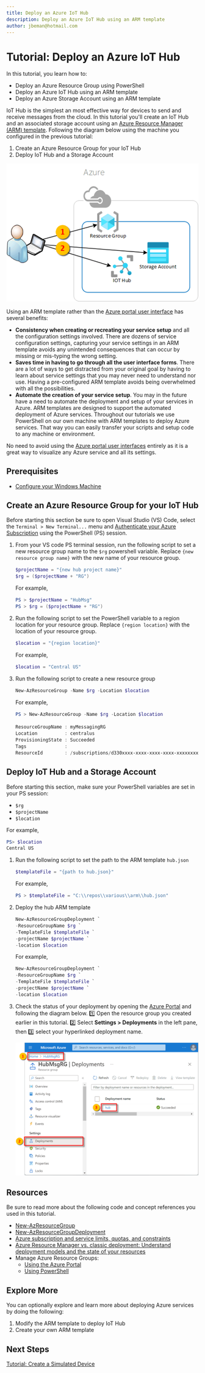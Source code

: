 ```yaml
---
title: Deploy an Azure IoT Hub
description: Deploy an Azure IoT Hub using an ARM template 
author: jbeman@hotmail.com
---
```


# Tutorial: Deploy an Azure IoT Hub

In this tutorial, you learn how to:

- Deploy an Azure Resource Group using PowerShell
- Deploy an Azure IoT Hub using an ARM template
- Deploy an Azure Storage Account using an ARM template

IoT Hub is the simplest an most effective way for devices to send and receive messages from the cloud. In this tutorial you'll create an IoT Hub and an associated storage account using an [Azure Resource Manager (ARM) template](https://learn.microsoft.com/azure/azure-resource-manager/templates/overview). Following the diagram below using the machine you configured in the previous tutorial:

1. Create an Azure Resource Group for your IoT Hub
1. Deploy IoT Hub and a Storage Account

![lnk_deployiothub]

Using an ARM template rather than the [Azure portal user interface](https://portal.azure.com) has several benefits:

- **Consistency when creating or recreating your service setup** and all the configuration settings involved. There are dozens of service configuration settings, capturing your service settings in an ARM template avoids any unintended consequences that can occur by missing or mis-typing the wrong setting.
- **Saves time in having to go through all the user interface forms**. There are a lot of ways to get distracted from your original goal by having to learn about service settings that you may never need to understand nor use. Having a pre-configured ARM template avoids being overwhelmed with all the possibilities.
- **Automate the creation of your service setup**. You may in the future have a need to automate the deployment and setup of your services in Azure. ARM templates are designed to support the automated deployment of Azure services. Throughout our tutorials we use PowerShell on our own machine with ARM templates to deploy Azure services. That way you can easily transfer your scripts and setup code to any machine or environment.

No need to avoid using the [Azure portal user interfaces](https://portal.azure.com) entirely as it is a great way to visualize any Azure service and all its settings.

## Prerequisites

- [Configure your Windows Machine](tutorial-configure.md)

## Create an Azure Resource Group for your IoT Hub

Before starting this section be sure to open Visual Studio (VS) Code, select the `Terminal > New Terminal...` menu and [Authenticate your Azure Subscription](howto-connecttoazure.md) using the PowerShell (PS) session.

1. From your VS code PS terminal session, run the following script to set a new resource group name to the `$rg` powershell variable. Replace `{new resource group name}` with the new name of your resource group.

    ```powershell
    $projectName = "{new hub project name}"
    $rg = ($projectName + "RG")
    ```

    For example,

    ```powershell
    PS > $projectName = "HubMsg"
    PS > $rg = ($projectName + "RG")
    ```

1. Run the following script to set the PowerShell variable to a region location for your resource group.  Replace `{region location}` with the location of your resource group.

    ```powershell
    $location = "{region location}"
    ```

    For example,

    ```powershell
    $location = "Central US"
    ```

1. Run the following script to create a new resource group

    ```powershell
    New-AzResourceGroup -Name $rg -Location $location
    ```

    For example,

    ```powershell
    PS > New-AzResourceGroup -Name $rg -Location $location

    ResourceGroupName : myMessagingRG
    Location          : centralus
    ProvisioningState : Succeeded
    Tags              : 
    ResourceId        : /subscriptions/d330xxxx-xxxx-xxxx-xxxx-xxxxxxxxabda/resourceGroups/myMessagingRG
    
    ```

## Deploy IoT Hub and a Storage Account

Before starting this section, make sure your PowerShell variables are set in your PS session:
- `$rg`
- `$projectName`
- `$location`

For example,

```powershell
PS> $location
Central US
```

1. Run the following script to set the path to the ARM template `hub.json`

    ```powershell
    $templateFile = "{path to hub.json}"
    ```

    For example,

    ```powershell
    PS > $templateFile = "C:\\repos\\various\\arm\\hub.json"
    ```

1. Deploy the hub ARM template

    ```powershell
    New-AzResourceGroupDeployment `
    -ResourceGroupName $rg `
    -TemplateFile $templateFile `
    -projectName $projectName `
    -location $location
    ```

    For example,

    ```powershell
    New-AzResourceGroupDeployment `
    -ResourceGroupName $rg `
    -TemplateFile $templateFile `
    -projectName $projectName `
    -location $location
    ```

1. Check the status of your deployment by opening the [Azure Portal](https://portal.azure.com) and following the diagram below. 1️⃣ Open the resource group you created earlier in this tutorial. 2️⃣ Select **Settings > Deployments** in the left pane, then 3️⃣ select your hyperlinked deployment name.

    ![lnk_checkdeployment]

## Resources

Be sure to read more about the following code and concept references you used in this tutorial.

- [New-AzResourceGroup](https://learn.microsoft.com/powershell/module/az.resources/new-azresourcegroup?view=azps-9.2.0)
- [New-AzResourceGroupDeployment](https://learn.microsoft.com/powershell/module/az.resources/new-azresourcegroupdeployment?view=azps-9.2.0)
- [Azure subscription and service limits, quotas, and constraints](https://learn.microsoft.com/azure/azure-resource-manager/management/azure-subscription-service-limits)
- [Azure Resource Manager vs. classic deployment: Understand deployment models and the state of your resources](https://learn.microsoft.com/azure/azure-resource-manager/management/deployment-models)
- Manage Azure Resource Groups:
    - [Using the Azure Portal](https://learn.microsoft.com/azure/azure-resource-manager/management/manage-resource-groups-portal)
    - [Using PowerShell](https://learn.microsoft.com/azure/azure-resource-manager/management/manage-resource-groups-powershell)

## Explore More

You can optionally explore and learn more about deploying Azure services by doing the following:

1. Modify the ARM template to deploy IoT Hub
1. Create your own ARM template

## Next Steps

[Tutorial: Create a Simulated Device](tutorial-symmetrickeydevice.md)

<!-- images -->
[lnk_deployiothub]: media/tutorial-deployiothub/deployiothub.png
[lnk_checkdeployment]: media/tutorial-deployiothub/checkdeployment.png